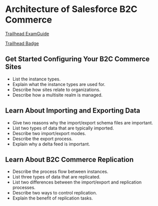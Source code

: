 # Architecture of Salesforce B2C Commerce

[Trailhead ExamGuide](https://trailhead.salesforce.com/help?article=Salesforce-Certified-B2C-Commerce-Developer-Exam-Guide)

[Trailhead Badge](https://trailhead.salesforce.com/en/content/learn/modules/architecture-of-commerce-cloud-digital?trail_id=develop-for-commerce-cloud)

## Get Started Configuring Your B2C Commerce Sites

- List the instance types.
- Explain what the instance types are used for.
- Describe how sites relate to organizations.
- Describe how a multisite realm is managed.

## Learn About Importing and Exporting Data

- Give two reasons why the import/export schema files are important.
- List two types of data that are typically imported.
- Describe two import/export modes.
- Describe the export process.
- Explain why a delta feed is important.

## Learn About B2C Commerce Replication

- Describe the process flow between instances.
- List three types of data that are replicated.
- List two differences between the import/export and replication processes.
- Describe two ways to control replication.
- Explain the benefit of replication tasks.
